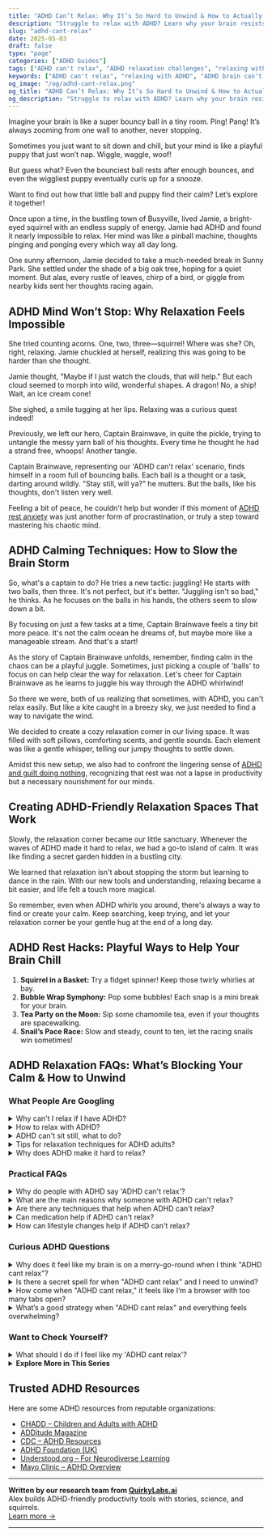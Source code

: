 ```yaml
---
title: "ADHD Can’t Relax: Why It’s So Hard to Unwind & How to Actually Chill"
description: "Struggle to relax with ADHD? Learn why your brain resists rest and discover cozy, playful strategies to finally feel calm and at ease with yourself."
slug: "adhd-cant-relax"
date: 2025-05-03
draft: false
type: "page"
categories: ["ADHD Guides"]
tags: ["ADHD can't relax", "ADHD relaxation challenges", "relaxing with ADHD", "ADHD and anxiety", "calming ADHD brain", "ADHD soothing techniques", "ADHD-friendly ways to unwind"]
keywords: ["ADHD can't relax", "relaxing with ADHD", "ADHD brain can't stop", "ADHD relaxation strategies", "calming ADHD mind", "ADHD and restlessness"]
og_image: "/og/adhd-cant-relax.png"
og_title: "ADHD Can’t Relax: Why It’s So Hard to Unwind & How to Actually Chill"
og_description: "Struggle to relax with ADHD? Learn why your brain resists rest and discover cozy, playful strategies to finally feel calm and at ease with yourself."
---
```


Imagine your brain is like a super bouncy ball in a tiny room. Ping! Pang! It’s always zooming from one wall to another, never stopping.

Sometimes you just want to sit down and chill, but your mind is like a playful puppy that just won’t nap. Wiggle, waggle, woof!

But guess what? Even the bounciest ball rests after enough bounces, and even the wiggliest puppy eventually curls up for a snooze.

Want to find out how that little ball and puppy find their calm? Let’s explore it together!

Once upon a time, in the bustling town of Busyville, lived Jamie, a bright-eyed squirrel with an endless supply of energy. Jamie had ADHD and found it nearly impossible to relax. Her mind was like a pinball machine, thoughts pinging and ponging every which way all day long.

One sunny afternoon, Jamie decided to take a much-needed break in Sunny Park. She settled under the shade of a big oak tree, hoping for a quiet moment. But alas, every rustle of leaves, chirp of a bird, or giggle from nearby kids sent her thoughts racing again.

## ADHD Mind Won’t Stop: Why Relaxation Feels Impossible

She tried counting acorns. One, two, three—squirrel! Where was she? Oh, right, relaxing. Jamie chuckled at herself, realizing this was going to be harder than she thought.

Jamie thought, "Maybe if I just watch the clouds, that will help." But each cloud seemed to morph into wild, wonderful shapes. A dragon! No, a ship! Wait, an ice cream cone!

She sighed, a smile tugging at her lips. Relaxing was a curious quest indeed!

Previously, we left our hero, Captain Brainwave, in quite the pickle, trying to untangle the messy yarn ball of his thoughts. Every time he thought he had a strand free, whoops! Another tangle.

Captain Brainwave, representing our 'ADHD can't relax' scenario, finds himself in a room full of bouncing balls. Each ball is a thought or a task, darting around wildly. "Stay still, will ya?" he mutters. But the balls, like his thoughts, don't listen very well.

Feeling a bit of peace, he couldn't help but wonder if this moment of [ADHD rest anxiety](/pages/adhd-rest-anxiety/) was just another form of procrastination, or truly a step toward mastering his chaotic mind.

## ADHD Calming Techniques: How to Slow the Brain Storm

So, what's a captain to do? He tries a new tactic: juggling! He starts with two balls, then three. It's not perfect, but it's better. "Juggling isn't so bad," he thinks. As he focuses on the balls in his hands, the others seem to slow down a bit.

By focusing on just a few tasks at a time, Captain Brainwave feels a tiny bit more peace. It's not the calm ocean he dreams of, but maybe more like a manageable stream. And that's a start!

As the story of Captain Brainwave unfolds, remember, finding calm in the chaos can be a playful juggle. Sometimes, just picking a couple of 'balls' to focus on can help clear the way for relaxation. Let's cheer for Captain Brainwave as he learns to juggle his way through the ADHD whirlwind!

So there we were, both of us realizing that sometimes, with ADHD, you can't relax easily. But like a kite caught in a breezy sky, we just needed to find a way to navigate the wind.

We decided to create a cozy relaxation corner in our living space. It was filled with soft pillows, comforting scents, and gentle sounds. Each element was like a gentle whisper, telling our jumpy thoughts to settle down.

Amidst this new setup, we also had to confront the lingering sense of [ADHD and guilt doing nothing](/pages/adhd-and-guilt-doing-nothing/), recognizing that rest was not a lapse in productivity but a necessary nourishment for our minds.

## Creating ADHD-Friendly Relaxation Spaces That Work

Slowly, the relaxation corner became our little sanctuary. Whenever the waves of ADHD made it hard to relax, we had a go-to island of calm. It was like finding a secret garden hidden in a bustling city.

We learned that relaxation isn't about stopping the storm but learning to dance in the rain. With our new tools and understanding, relaxing became a bit easier, and life felt a touch more magical.

So remember, even when ADHD whirls you around, there's always a way to find or create your calm. Keep searching, keep trying, and let your relaxation corner be your gentle hug at the end of a long day.

## ADHD Rest Hacks: Playful Ways to Help Your Brain Chill

1. **Squirrel in a Basket:** Try a fidget spinner! Keep those twirly whirlies at bay.
2. **Bubble Wrap Symphony:** Pop some bubbles! Each snap is a mini break for your brain.
3. **Tea Party on the Moon:** Sip some chamomile tea, even if your thoughts are spacewalking.
4. **Snail’s Pace Race:** Slow and steady, count to ten, let the racing snails win sometimes!

## ADHD Relaxation FAQs: What’s Blocking Your Calm & How to Unwind

### What People Are Googling

<details><summary>Why can't I relax if I have ADHD?</summary><p>When you have ADHD, relaxing might seem like a puzzle where the pieces don't quite fit. Your brain is often buzzing with activity, jumping from one thought to another, which can make it tough to settle down and unwind. It's not that you don't want to relax; it's more about your brain's unique wiring that craves constant stimulation or activity. Remember, it's completely okay to find relaxation challenging, and discovering what uniquely soothes and calms you is all part of understanding your ADHD better.</p></details>
<details><summary>How to relax with ADHD?</summary><p>Relaxing with ADHD can sometimes feel like a bit of a puzzle, but with the right pieces, you can definitely create a cozy relaxation routine. Start by identifying activities that naturally calm your mind, such as listening to soothing music, engaging in light physical activity like yoga, or even meditating for a few minutes. It's also helpful to create a dedicated "chill" space in your home where clutter and distractions are minimized—this can be your go-to relax zone! Lastly, remember that it's perfectly okay if your relaxation looks a little different—what matters most is that it feels right and soothing for you.</p></details>
<details><summary>ADHD can't sit still, what to do?</summary><p>It's pretty common for folks with ADHD to feel like they're always on the move — you're definitely not alone in this! A helpful strategy might be to incorporate small, manageable bouts of physical activity into your day. This could be a quick walk, some stretching, or even fidget tools that allow you to move a bit without having to leave your seat. These little breaks can make a big difference in helping you feel more settled and focused throughout the day.</p></details>
<details><summary>Tips for relaxation techniques for ADHD adults?</summary><p>Absolutely, finding ways to relax is so important, especially when your mind feels like a browser with too many tabs open! A great start is trying mindful meditation; even just a few minutes can help calm the brain chatter. Another favorite is deep breathing exercises – they can be a quick reset for your nervous system. And don’t underestimate the power of a good, leisurely walk in nature; it’s wonderfully soothing and helps in grounding your thoughts. Remember, it’s all about finding what truly feels soothing for you.</p></details>
<details><summary>Why does ADHD make it hard to relax?</summary><p>It's really common for folks with ADHD to find relaxing a bit tricky, and it's all down to how the brain is wired. ADHD can make your brain more active, like a browser with too many tabs open, constantly switching from one thought to another. This can make it hard to slow down and find that quiet, peaceful gear. So, if you're struggling to unwind, know you're not alone, and it's just part of how your unique and vibrant brain operates.</p></details>



### Practical FAQs

<details><summary>Why do people with ADHD say 'ADHD can't relax'?</summary><p>When people with ADHD say they "can't relax," they're often speaking to the unique way their brain manages attention and activity. Even during downtime, the ADHD brain might still be buzzing with thoughts and ideas, making it hard to find true restfulness. It's like having a mental engine that's reluctant to shift into a lower gear! Understanding this can help in finding relaxation techniques that specifically work with the ADHD mind, creating a sense of calm tailored just for them.</p></details>
<details><summary>What are the main reasons why someone with ADHD can't relax?</summary><p>Absolutely, it can be really challenging for someone with ADHD to unwind and relax! One key reason is that their brains are often buzzing with a flurry of thoughts and ideas, making it tough to quiet down and find peace. Additionally, many with ADHD experience hyperactivity or restlessness, which can physically prevent settling into relaxation. It's also quite common for folks with ADHD to have difficulty regulating emotions, which means worries or anxieties might interrupt attempts to relax. Rest assured, though, there are strategies and tools that can help ease into relaxation, and exploring them can be a wonderfully supportive journey.</p></details>
<details><summary>Are there any techniques that help when ADHD can't relax?</summary><p>Absolutely, finding ways to unwind with ADHD can sometimes feel challenging, but there are some lovely techniques you can try! One favorite is the "pomodoro technique," where you focus on a task for a short period and then enjoy a brief, relaxing break. Additionally, mindfulness or gentle yoga exercises can be wonderfully soothing and help calm an overactive mind. Don't forget the power of a good, cozy routine too — perhaps some quiet reading, a warm bath, or listening to soothing music before bed to help signal to your brain that it's time to wind down.</p></details>
<details><summary>Can medication help if ADHD can't relax?</summary><p>Absolutely, medication can be a helpful tool for managing ADHD symptoms, including the feeling of being constantly on the go or finding it hard to relax. Medications, like stimulants and non-stimulants, work by balancing the brain chemicals, which might help reduce impulsivity and increase focus. It’s a bit like finding a cozy blanket that just fits you right—medication can make things feel a bit more manageable and comfortable. Of course, it’s always best to discuss this with your healthcare provider to find the perfect fit for your unique needs.</p></details>
<details><summary>How can lifestyle changes help if ADHD can't relax?</summary><p>Absolutely, making some lifestyle adjustments can indeed provide a soothing effect if your ADHD makes it hard to unwind. Consider incorporating a regular routine that includes time blocks for relaxation and activities you enjoy. Mindfulness practices, like meditation or yoga, can also be a gentle way to help calm the mind and manage the restlessness that often comes with ADHD. Remember, it’s about creating a cozy nook of time and space that allows you to gently steer your focus towards tranquility.</p></details>



### Curious ADHD Questions

<details><summary>Why does it feel like my brain is on a merry-go-round when I think "ADHD cant relax"?</summary><p>It's perfectly natural to feel that way, and you're definitely not alone in this experience. ADHD brains are often buzzing with activity and can have a hard time slowing down, which makes relaxation seem like a distant dream at times. This "merry-go-round" sensation is just your brain's way of processing a lot at once, and it can feel overwhelming. Remember, it's okay to acknowledge this feeling and gently guide your mind towards activities or practices that might offer some calm, like deep breathing or a soothing hobby. You're doing great just by recognizing what's happening and seeking out ways to ease your mind.</p></details>
<details><summary>Is there a secret spell for when "ADHD cant relax" and I need to unwind?</summary><p>I wish there were a magical spell for relaxation! However, there are some cozy, soothing techniques that can feel almost magical. Try creating a little relaxation ritual for yourself, like brewing a warm cup of herbal tea, dimming the lights, and listening to some calming music or nature sounds. Guided meditations or gentle stretching can also be incredibly soothing. These small acts can help cue your brain that it's time to unwind and relax, providing a gentle transition from the hustle and bustle of the day.</p></details>
<details><summary>How come when "ADHD cant relax," it feels like I’m a browser with too many tabs open?</summary><p>That's a great analogy you’ve used! When you have ADHD, your brain often juggles multiple thoughts and stimuli at the same time, much like a browser that's got too many tabs open. Each "tab" is pulling for your attention, making it hard to focus on just one thing, which can indeed make relaxing quite a challenge. It’s totally normal for folks with ADHD, and finding ways to close some of those mental tabs, through strategies like mindfulness or structured routines, can really help in easing that overwhelming feeling.</p></details>
<details><summary>What’s a good strategy when "ADHD cant relax" and everything feels overwhelming?</summary><p>When everything feels overwhelming, it's like your mind is trying to juggle while running a marathon. One gentle strategy is to create a cozy, distraction-free nook where you can take a breather. Try some grounding techniques, like deep breathing or listening to calming music, to help soothe your busy brain. Remember, it's perfectly okay to take these small breaks — think of them as pressing a little “reset” button on your day.</p></details>



### Want to Check Yourself?

<details><summary>What should I do if I feel like my 'ADHD cant relax'?</summary><p>It's completely understandable to feel that way; relaxation can sometimes be elusive when your mind is always on the go! A good starting point might be to explore relaxation techniques that specifically cater to ADHD, such as short guided meditations, gentle physical activities like yoga, or even engaging in a hobby that soothes your mind. Remember, what works for one person might not work for another, so it's okay to experiment with different methods until you find what truly helps you unwind. Most importantly, be kind to yourself throughout the process – finding your unique path to relaxation takes time, and that's perfectly okay.</p></details>

<script type="application/ld+json">
{
  "@context": "https://schema.org",
  "@type": "FAQPage",
  "mainEntity": [
    {
      "@type": "Question",
      "name": "Why can't I relax if I have ADHD?",
      "acceptedAnswer": {
        "@type": "Answer",
        "text": "When you have ADHD, relaxing might seem like a puzzle where the pieces don't quite fit. Your brain is often buzzing with activity, jumping from one thought to another, which can make it tough to settle down and unwind. It's not that you don't want to relax; it's more about your brain's unique wiring that craves constant stimulation or activity. Remember, it's completely okay to find relaxation challenging, and discovering what uniquely soothes and calms you is all part of understanding your ADHD better."
      }
    },
    {
      "@type": "Question",
      "name": "How to relax with ADHD?",
      "acceptedAnswer": {
        "@type": "Answer",
        "text": "Relaxing with ADHD can sometimes feel like a bit of a puzzle, but with the right pieces, you can definitely create a cozy relaxation routine. Start by identifying activities that naturally calm your mind, such as listening to soothing music, engaging in light physical activity like yoga, or even meditating for a few minutes. It's also helpful to create a dedicated \"chill\" space in your home where clutter and distractions are minimized\u2014this can be your go-to relax zone! Lastly, remember that it's perfectly okay if your relaxation looks a little different\u2014what matters most is that it feels right and soothing for you."
      }
    },
    {
      "@type": "Question",
      "name": "ADHD can't sit still, what to do?",
      "acceptedAnswer": {
        "@type": "Answer",
        "text": "It's pretty common for folks with ADHD to feel like they're always on the move \u2014 you're definitely not alone in this! A helpful strategy might be to incorporate small, manageable bouts of physical activity into your day. This could be a quick walk, some stretching, or even fidget tools that allow you to move a bit without having to leave your seat. These little breaks can make a big difference in helping you feel more settled and focused throughout the day."
      }
    },
    {
      "@type": "Question",
      "name": "Tips for relaxation techniques for ADHD adults?",
      "acceptedAnswer": {
        "@type": "Answer",
        "text": "Absolutely, finding ways to relax is so important, especially when your mind feels like a browser with too many tabs open! A great start is trying mindful meditation; even just a few minutes can help calm the brain chatter. Another favorite is deep breathing exercises \u2013 they can be a quick reset for your nervous system. And don\u2019t underestimate the power of a good, leisurely walk in nature; it\u2019s wonderfully soothing and helps in grounding your thoughts. Remember, it\u2019s all about finding what truly feels soothing for you."
      }
    },
    {
      "@type": "Question",
      "name": "Why does ADHD make it hard to relax?",
      "acceptedAnswer": {
        "@type": "Answer",
        "text": "It's really common for folks with ADHD to find relaxing a bit tricky, and it's all down to how the brain is wired. ADHD can make your brain more active, like a browser with too many tabs open, constantly switching from one thought to another. This can make it hard to slow down and find that quiet, peaceful gear. So, if you're struggling to unwind, know you're not alone, and it's just part of how your unique and vibrant brain operates."
      }
    }
  ]
}
</script>
<script type="application/ld+json">
{
  "@context": "https://schema.org",
  "@type": "Article",
  "author": {
    "@type": "Person",
    "name": "QuirkyLabs",
    "url": "https://quirkylabs.ai/about"
  },
  "headline": "ADHD cant relax: \"Unlock Calm: Cozy Tips When ADHD Can't Relax \ud83c\udf1f\"",
  "mainEntityOfPage": "https://blog.quirkylabs.ai/pages/adhd-cant-relax/",
  "datePublished": "2025-05-03"
}
</script>
<script type="application/ld+json">
{
  "@context": "https://schema.org",
  "@type": "BreadcrumbList",
  "itemListElement": [
    {
      "@type": "ListItem",
      "position": 1,
      "name": "Home",
      "item": "https://quirkylabs.ai/"
    },
    {
      "@type": "ListItem",
      "position": 2,
      "name": "Blog",
      "item": "https://blog.quirkylabs.ai/"
    },
    {
      "@type": "ListItem",
      "position": 3,
      "name": "ADHD cant relax: \"Unlock Calm: Cozy Tips When ADHD Can't Relax \ud83c\udf1f\"",
      "item": "https://blog.quirkylabs.ai/pages/adhd-cant-relax/"
    }
  ]
}
</script>

<details>
<summary><strong>Explore More in This Series</strong></summary>

- [Adhd Always Be Doing](/pages/adhd-always-be-doing/)
- [Adhd Can’T Just Chill](/pages/adhd-can’t-just-chill/)
- [Adhd Cant Enjoy Leisure](/pages/adhd-cant-enjoy-leisure/)
- [Adhd Rest Feels Like Failure](/pages/adhd-rest-feels-like-failure/)
- [Adhd Cant Slow Down](/pages/adhd-cant-slow-down/)
- [Adhd Rest Doesnt Recharge](/pages/adhd-rest-doesnt-recharge/)
- [Adhd And Guilt Doing Nothing](/pages/adhd-and-guilt-doing-nothing/)
- [Adhd Fear Of Stopping](/pages/adhd-fear-of-stopping/)
</details>



## Trusted ADHD Resources

Here are some ADHD resources from reputable organizations:

- [CHADD – Children and Adults with ADHD](https://chadd.org)
- [ADDitude Magazine](https://www.additudemag.com)
- [CDC – ADHD Resources](https://www.cdc.gov/ncbddd/adhd)
- [ADHD Foundation (UK)](https://www.adhdfoundation.org.uk)
- [Understood.org – For Neurodiverse Learning](https://www.understood.org)
- [Mayo Clinic – ADHD Overview](https://www.mayoclinic.org/diseases-conditions/adhd)


---

**Written by our research team from [QuirkyLabs.ai](https://quirkylabs.ai)**  
Alex builds ADHD-friendly productivity tools with stories, science, and squirrels.  
[Learn more →](https://quirkylabs.ai)

---
